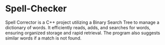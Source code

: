 # Spell-Checker
Spell Corrector is a C++ project utilizing a Binary Search Tree to manage a dictionary of words. It efficiently reads, adds, and searches for words, ensuring organized storage and rapid retrieval. The program also suggests similar words if a match is not found.

